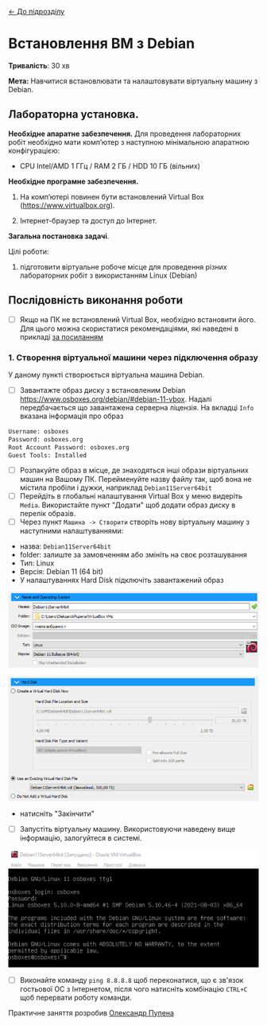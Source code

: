 [<- До підрозділу](README.md)

# Встановлення ВМ з Debian

**Тривалість**: 30 хв 

**Мета:** Навчитися встановлювати та налаштовувати віртуальну машину з Debian.

## Лабораторна установка.

**Необхідне апаратне забезпечення.** Для проведення лабораторних робіт необхідно мати комп’ютер з наступною мінімальною апаратною конфігурацією:

- CPU Intel/AMD 1 ГГц / RAM 2 ГБ / HDD 10 ГБ (вільних)  

**Необхідне програмне забезпечення.** 

1. На комп’ютері повинен бути встановлений Virtual Box (https://www.virtualbox.org).

2) Інтернет-браузер та доступ до Інтернет. 

**Загальна постановка задачі**. 

Цілі роботи: 

1) підготовити віртуальне робоче місце для проведення різних лабораторних робіт з використанням Linux (Debian) 

## Послідовність виконання роботи

- [ ] Якщо на ПК не встановлений Virtual Box, необхідно встановити його. Для цього можна скористатися рекомендаціями, які наведені в прикладі [за посиланням](lab.md)


### 1. Створення віртуальної машини через підключення образу

У даному пункті створюється віртуальна машина Debian.  

- [ ] Завантажте образ диску з встановленим Debian https://www.osboxes.org/debian/#debian-11-vbox. Надалі передбачається що завантажена серверна ліцензія. На вкладці `Info` вказана інформація про образ


```
Username: osboxes
Password: osboxes.org
Root Account Password: osboxes.org
Guest Tools: Installed
```

- [ ] Розпакуйте образ в місце, де знаходяться інші образи віртуальних машин на Вашому ПК. Перейменуйте назву файлу так, щоб вона не містила пробіли і дужки, наприклад `Debian11Server64bit` 
- [ ] Перейдіть в глобальні налаштування Virtual Box у меню видеріть `Media`. Використайте пункт "Додати" щоб додати образ диску в перелік образів.
- [ ] Через пункт `Машина -> Створити` створіть нову віртуальну машину з наступними налаштуваннями:
- назва: `Debian11Server64bit`
- folder: залиште за замовченням або змініть на своє розташування
- Тип: Linux
- Версія: Debian 11 (64 bit)
- У налаштуваннях Hard Disk підключіть завантажений образ 

![image-20231227090506540](media/image-20231227090506540.png)

![image-20231227091045300](media/image-20231227091045300.png)

- натисніть "Закінчити" 

- [ ] Запустіть віртуальну машину. Використовуючи наведену вище інформацію, залогуйтеся в системі.

![image-20231227091753882](media/image-20231227091753882.png)

- [ ] Виконайте команду `ping 8.8.8.8` щоб переконатися, що є зв'язок гостьової ОС з Інтернетом, після чого натисніть комбінацію `CTRL+C` щоб перервати роботу команди. 

Практичне заняття розробив [Олександр Пупена](https://github.com/pupenasan) 

